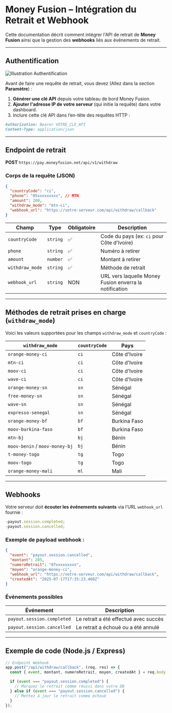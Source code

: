 # Money Fusion – Intégration du Retrait et Webhook

Cette documentation décrit comment intégrer l'API de retrait de **Money Fusion** ainsi que la gestion des **webhooks** liés aux événements de retrait.

---

## Authentification

![Illustration Authentification](https://sc-digital.nyc3.cdn.digitaloceanspaces.com/sc-digital/images/1753185228523-api_key_docs.png)

Avant de faire une requête de retrait, vous devez (Allez dans la section **Paramètre**) :

1. **Générer une clé API** depuis votre tableau de bord Money Fusion.
2. **Ajouter l'adresse IP de votre serveur** (qui initie la requête) dans votre dashboard.
3. Inclure cette clé API dans l’en-tête des requêtes HTTP :

```md
Authorization: Bearer VOTRE_CLE_API
Content-Type: application/json
```

---

## Endpoint de retrait

**POST** `https://pay.moneyfusion.net/api/v1/withdraw`

### Corps de la requête (JSON)

```json
{
  "countryCode": "ci",
  "phone": "05xxxxxxxxx", // MTN
  "amount": 200,
  "withdraw_mode": "mtn-ci",
  "webhook_url": "https://votre-serveur.com/api/withdraw/callback"
}
```

| Champ           | Type     | Obligatoire | Description                                            |
| --------------- | -------- | ----------- | ------------------------------------------------------ |
| `countryCode`   | `string` | ✅          | Code du pays (ex: `ci` pour Côte d’Ivoire)             |
| `phone`         | `string` | ✅          | Numéro à retirer                                       |
| `amount`        | `number` | ✅          | Montant à retirer                                      |
| `withdraw_mode` | `string` | ✅          | Méthode de retrait                                     |
| `webhook_url`   | `string` | NON         | URL vers laquelle Money Fusion enverra la notification |

---

## Méthodes de retrait prises en charge (`withdraw_mode`)

Voici les valeurs supportées pour les champs `withdraw_mode` et `countryCode` :

| `withdraw_mode`                | `countryCode` | Pays          |
| ------------------------------ | ------------- | ------------- |
| `orange-money-ci`              | `ci`          | Côte d'Ivoire |
| `mtn-ci`                       | `ci`          | Côte d'Ivoire |
| `moov-ci`                      | `ci`          | Côte d'Ivoire |
| `wave-ci`                      | `ci`          | Côte d'Ivoire |
| `orange-money-sn`              | `sn`          | Sénégal       |
| `free-money-sn`                | `sn`          | Sénégal       |
| `wave-sn`                      | `sn`          | Sénégal       |
| `expresso-senegal`             | `sn`          | Sénégal       |
| `orange-money-bf`              | `bf`          | Burkina Faso  |
| `moov-burkina-faso`            | `bf`          | Burkina Faso  |
| `mtn-bj`                       | `bj`          | Bénin         |
| `moov-benin` / `moov-money-bj` | `bj`          | Bénin         |
| `t-money-togo`                 | `tg`          | Togo          |
| `moov-togo`                    | `tg`          | Togo          |
| `orange-money-mali`            | `ml`          | Mali          |

---

## Webhooks

Votre serveur doit **écouter les événements suivants** via l’URL `webhook_url` fournie :

```js
-payout.session.completed;
-payout.session.cancelled;
```

### Exemple de payload webhook :

```json
{
  "event": "payout.session.cancelled",
  "montant": 205,
  "numeroRetrait": "07xxxxxxxxx",
  "moyen": "orange-money-ci",
  "webhook_url": "https://votre-serveur.com/api/withdraw/callback",
  "createdAt": "2025-07-17T17:35:23.468Z"
}
```

### Événements possibles

| Événement                  | Description                           |
| -------------------------- | ------------------------------------- |
| `payout.session.completed` | Le retrait a été effectué avec succès |
| `payout.session.cancelled` | Le retrait a échoué ou a été annulé   |

---

## Exemple de code (Node.js / Express)

```js
// Endpoint Webhook
app.post("/api/withdraw/callback", (req, res) => {
  const { event, montant, numeroRetrait, moyen, createdAt } = req.body;

  if (event === "payout.session.completed") {
    // Marquez le retrait comme réussi dans votre DB
  } else if (event === "payout.session.cancelled") {
    // Mettez à jour le retrait comme échoué
  }
});
```
